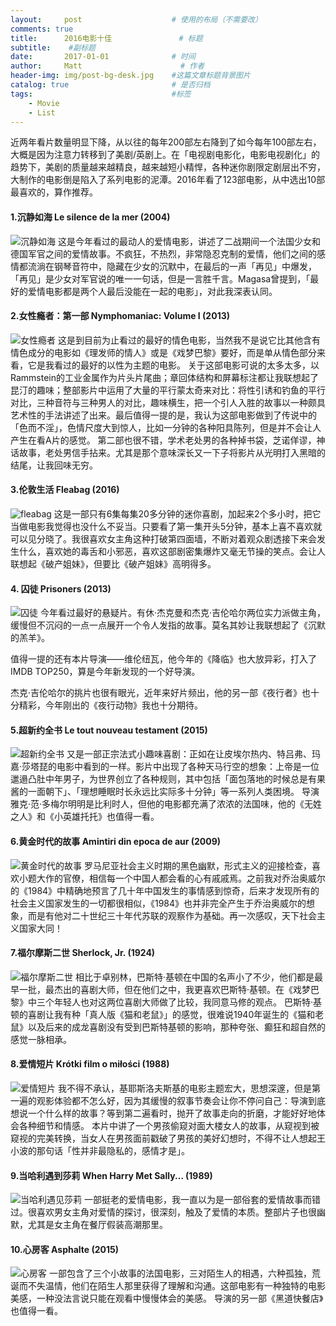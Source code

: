 ```yaml
---
layout:     post                    # 使用的布局（不需要改）
comments: true
title:      2016电影十佳               # 标题 
subtitle:    #副标题
date:       2017-01-01              # 时间
author:     Matt                      # 作者
header-img: img/post-bg-desk.jpg    #这篇文章标题背景图片
catalog: true                       # 是否归档
tags:                               #标签
    - Movie
    - List
---
```



近两年看片数量明显下降，从以往的每年200部左右降到了如今每年100部左右，大概是因为注意力转移到了美剧/英剧上。在「电视剧电影化，电影电视剧化」的趋势下，美剧的质量越来越精良，越来越短小精悍，各种迷你剧限定剧层出不穷，大制作的电影倒是陷入了系列电影的泥潭。2016年看了123部电影，从中选出10部最喜欢的，算作推荐。

#### 1.沉静如海 Le silence de la mer (2004)
![沉静如海](https://i.imgur.com/2oJdXGU.jpg)
这是今年看过的最动人的爱情电影，讲述了二战期间一个法国少女和德国军官之间的爱情故事。不疯狂，不热烈，非常隐忍克制的爱情，他们之间的感情都流淌在钢琴音符中，隐藏在少女的沉默中，在最后的一声「再见」中爆发，「再见」是少女对军官说的唯一一句话，但是一言胜千言。Magasa曾提到，「最好的爱情电影都是两个人最后没能在一起的电影」，对此我深表认同。

#### 2.女性瘾者：第一部 Nymphomaniac: Volume I (2013)
![女性瘾者](https://i.imgur.com/4Fu1ZoM.jpg)
这是到目前为止看过的最好的情色电影，当然我不是说它比其他含有情色成分的电影如《理发师的情人》或是《戏梦巴黎》要好，而是单从情色部分来看，它是我看过的最好的以性为主题的电影。
关于这部电影可说的太多太多，以Rammstein的工业金属作为片头片尾曲；章回体结构和屏幕标注都让我联想起了昆汀的趣味；整部影片中运用了大量的平行蒙太奇来对比：将性引诱和钓鱼的平行对比，三种音符与三种男人的对比，趣味横生，把一个引人入胜的故事以一种颇具艺术性的手法讲述了出来。最后值得一提的是，我认为这部电影做到了传说中的「色而不淫」，色情尺度大到惊人，比如一分钟的各种阳具陈列，但是并不会让人产生在看A片的感觉。
第二部也很不错，学术老处男的各种掉书袋，芝诺佯谬，神话故事，老处男信手拈来。尤其是那个意味深长又一下子将影片从光明打入黑暗的结尾，让我回味无穷。

#### 3.伦敦生活 Fleabag (2016)
![fleabag](https://i.imgur.com/LwHRcHU.jpg)
这是一部只有6集每集20多分钟的迷你喜剧，加起来2个多小时，把它当做电影我觉得也没什么不妥当。只要看了第一集开头5分钟，基本上喜不喜欢就可以见分晓了。我很喜欢女主角这种打破第四面墙，不断对着观众剧透接下来会发生什么，喜欢她的毒舌和小邪恶，喜欢这部剧密集爆炸又毫无节操的笑点。会让人联想起《破产姐妹》，但要比《破产姐妹》高明得多。

#### 4. 囚徒 Prisoners (2013)
![囚徒](https://i.imgur.com/I8qr1Vd.jpg)
今年看过最好的悬疑片。有休·杰克曼和杰克·吉伦哈尔两位实力派做主角，缓慢但不沉闷的一点一点展开一个令人发指的故事。莫名其妙让我联想起了《沉默的羔羊》。

值得一提的还有本片导演——维伦纽瓦，他今年的《降临》也大放异彩，打入了IMDB TOP250，算是今年新发现的一个好导演。

杰克·吉伦哈尔的挑片也很有眼光，近年来好片频出，他的另一部《夜行者》也十分精彩，今年刚出的《夜行动物》我也十分期待。

#### 5.超新约全书 Le tout nouveau testament (2015)
![超新约全书](https://i.imgur.com/NUxB3lD.jpg)
又是一部正宗法式小趣味喜剧：正如在让皮埃尔热内、特吕弗、玛嘉·莎塔琵的电影中看到的一样。影片中出现了各种天马行空的想象：上帝是一位邋遢凸肚中年男子，为世界创立了各种规则，其中包括「面包落地的时候总是有果酱的一面朝下」、「理想睡眠时长永远比实际多十分钟」等一系列人类困境。
导演雅克·范·多梅尔明明是比利时人，但他的电影都充满了浓浓的法国味，他的《无姓之人》和《小英雄托托》也值得一看。

#### 6.黄金时代的故事 Amintiri din epoca de aur (2009)
![黄金时代的故事](https://i.imgur.com/MbPOx07.jpg)
罗马尼亚社会主义时期的黑色幽默，形式主义的迎接检查，喜欢小题大作的官僚，相信每一个中国人都会看的心有戚戚焉。之前我对乔治奥威尔的《1984》中精确地预言了几十年中国发生的事情感到惊奇，后来才发现所有的社会主义国家发生的一切都很相似，《1984》也并非完全产生于乔治奥威尔的想象，而是有他对二十世纪三十年代苏联的观察作为基础。再一次感叹，天下社会主义国家大同！

#### 7.福尔摩斯二世 Sherlock, Jr. (1924)
![福尔摩斯二世](https://i.imgur.com/aFoR08O.jpg)
相比于卓别林，巴斯特·基顿在中国的名声小了不少，他们都是最早一批，最杰出的喜剧大师，但在他们之中，我更喜欢巴斯特·基顿。在《戏梦巴黎》中三个年轻人也对这两位喜剧大师做了比较，我同意马修的观点。
巴斯特·基顿的喜剧让我有种「真人版《猫和老鼠》」的感觉，很难说1940年诞生的《猫和老鼠》以及后来的成龙喜剧没有受到巴斯特基顿的影响，那种夸张、癫狂和超自然的感觉一脉相承。

#### 8.爱情短片 Krótki film o miłości (1988)
![爱情短片](https://i.imgur.com/eFGJM9F.jpg)
我不得不承认，基耶斯洛夫斯基的电影主题宏大，思想深邃，但是第一遍的观影体验都不怎么好，因为其缓慢的叙事节奏会让你不停问自己：导演到底想说一个什么样的故事？等到第二遍看时，抛开了故事走向的折磨，才能好好地体会各种细节和情感。
本片中讲了一个男孩偷窥对面大楼女人的故事，从窥视到被窥视的完美转换，当女人在男孩面前戳破了男孩的美好幻想时，不得不让人想起王小波的那句话「性并非最隐私的，感情才是」。

#### 9.当哈利遇到莎莉 When Harry Met Sally... (1989)
![当哈利遇见莎莉](https://i.imgur.com/bsmHojG.jpg)
一部挺老的爱情电影，我一直以为是一部俗套的爱情故事而错过。很喜欢男女主角对爱情的探讨，很深刻，触及了爱情的本质。整部片子也很幽默，尤其是女主角在餐厅假装高潮那里。

#### 10.心房客 Asphalte (2015)
![心房客](https://i.imgur.com/uz0gtpj.jpg)
一部包含了三个小故事的法国电影，三对陌生人的相遇，六种孤独，荒诞而不失温情，他们在陌生人那里获得了理解和沟通。这部电影有一种独特的电影美感，一种没法言说只能在观看中慢慢体会的美感。
导演的另一部《黑道快餐店》也值得一看。




